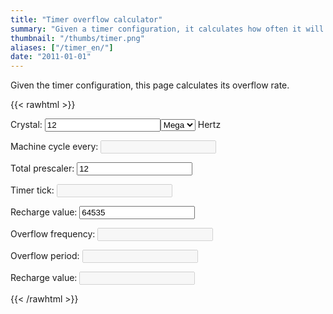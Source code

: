 ```yaml
---
title: "Timer overflow calculator"
summary: "Given a timer configuration, it calculates how often it will overflow."
thumbnail: "/thumbs/timer.png"
aliases: ["/timer_en/"]
date: "2011-01-01"
---
```


Given the timer configuration, this page calculates its overflow rate.

{{< rawhtml >}}
<form action="">
<p>Crystal: <input id="cristal" value="12" class="w3-input w3-border" type="number"/><select id="cristalScale" class="w3-select w3-border">
  <option>Kilo</option>
  <option selected="selected">Mega</option>
</select> Hertz</p>
<p>Machine cycle every: <input id="ciclo" disabled="disabled" class="w3-input w3-border"/></p>
<p>Total prescaler: <input id="prescaler" value="12" class="w3-input w3-border" type="number"/></p>
<p>Timer tick: <input id="tickTimer" disabled="disabled" class="w3-input w3-border"/></p>
<p>Recharge value: <input id="reload" value="64535" class="w3-input w3-border" type="number"/></p>
<p>Overflow frequency: <input id="freqover" disabled="disabled" class="w3-input w3-border"/></p>
<p>Overflow period: <input id="timeover" disabled="disabled" class="w3-input w3-border"/></p>
<p>Recharge value: 	<input id="rH" disabled="disabled" class="w3-input w3-border"/></p>
</form>
<script src="/inc/calculators/timer.js"></script>
{{< /rawhtml >}}